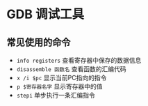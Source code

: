# GDB 调试工具

## 常见使用的命令

* `info registers` 查看寄存器中保存的数据信息
* `disassemble 函数名` 查看函数的汇编代码
* `x /i $pc` 显示当前PC指向的指令
* `p $寄存器名字` 显示寄存器中的值
* `stepi` 单步执行一条汇编指令